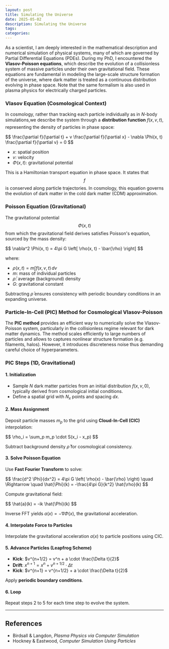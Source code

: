 ```yaml
---
layout: post
title: Simulating the Universe 
date: 2025-05-02
description: Simulating the Universe
tags:
categories:
---
```


As a scientist, I am deeply interested in the mathematical description and numerical simulation of physical systems, many of which are governed by Partial Differential Equations (PDEs). During my PhD, I encountered the **Vlasov-Poisson equations**, which describe the evolution of a collisionless system of massive particles under their own gravitational field. These equations are fundamental in modeling the large-scale structure formation of the universe, where dark matter is treated as a continuous distribution evolving in phase space. Note that the same formalism is also used in plasma physics for electrically charged particles.

### Vlasov Equation (Cosmological Context)

In cosmology, rather than tracking each particle individually as in $N$-body simulations,we describe the system through a **distribution function** $f(x, v, t)$, representing the density of particles in phase space:

<p>
$$
\frac{\partial f}{\partial t} + v \frac{\partial f}{\partial x} - \nabla \Phi(x, t) \frac{\partial f}{\partial v} = 0
$$
</p>

- $x$: spatial position  
- $v$: velocity  
- $\Phi(x, t)$: gravitational potential  

This is a Hamiltonian transport equation in phase space. It states that $$f$$ is conserved along particle trajectories. In cosmology, this equation governs the evolution of dark matter in the cold dark matter (CDM) approximation.

### Poisson Equation (Gravitational)

The gravitational potential $$\Phi(x, t)$$ from which the gravitational field derives satisfies Poisson's equation, sourced by the mass density:

<p>
$$
\nabla^2 \Phi(x, t) = 4\pi G \left[ \rho(x, t) - \bar{\rho} \right]
$$
</p>

where:

- $\rho(x, t) = m \int f(x, v, t) \, dv$  
- $m$: mass of individual particles  
- $\bar{\rho}$: average (background) density  
- $G$: gravitational constant  

Subtracting $\bar{\rho}$ ensures consistency with periodic boundary conditions in an expanding universe.

### Particle-In-Cell (PIC) Method for Cosmological Vlasov-Poisson

The **PIC method** provides an efficient way to numerically solve the Vlasov-Poisson system, particularly in the collisionless regime relevant for dark matter dynamics. The method scales efficiently to large numbers of particles and allows to captures nonlinear structure formation (e.g. filaments, halos). However, it introduces discreteness noise thus demanding careful choice of hyperparameters.

### PIC Steps (1D, Gravitational)

#### 1. Initialization

- Sample $N$ dark matter particles from an initial distribution $f(x, v, 0)$, typically derived from cosmological initial conditions.  
- Define a spatial grid with $N_x$ points and spacing $dx$.

#### 2. Mass Assignment

Deposit particle masses $m_p$ to the grid using **Cloud-In-Cell (CIC)** interpolation:

<p>
$$
\rho_i = \sum_p m_p \cdot S(x_i - x_p)
$$
</p>

Subtract background density $\bar{\rho}$ for cosmological consistency.

#### 3. Solve Poisson Equation

Use **Fast Fourier Transform** to solve:

<p>
$$
\frac{d^2 \Phi}{dx^2} = 4\pi G \left( \rho(x) - \bar{\rho} \right)  
\quad \Rightarrow \quad  
\hat{\Phi}(k) = -\frac{4\pi G}{k^2} \hat{\rho}(k)
$$
</p>

Compute gravitational field:

<p>
$$
\hat{a}(k) = -ik \hat{\Phi}(k)
$$
</p>

Inverse FFT yields $a(x) = -\nabla \Phi(x)$, the gravitational acceleration.

#### 4. Interpolate Force to Particles

Interpolate the gravitational acceleration $a(x)$ to particle positions using CIC.

#### 5. Advance Particles (Leapfrog Scheme)

- **Kick**: $v^{n+1/2} = v^n + a \cdot \frac{\Delta t}{2}$  
- **Drift**: $x^{n+1} = x^n + v^{n+1/2} \cdot \Delta t$
- **Kick**: $v^{n+1} = v^{n+1/2} + a \cdot \frac{\Delta t}{2}$

Apply **periodic boundary conditions**.

#### 6. Loop

Repeat steps 2 to 5 for each time step to evolve the system.


---

## References
- Birdsall & Langdon, *Plasma Physics via Computer Simulation*
- Hockney & Eastwood, *Computer Simulation Using Particles*
